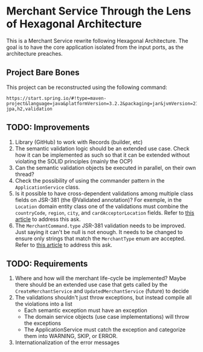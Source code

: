 # Merchant Service Through the Lens of Hexagonal Architecture
This is a Merchant Service rewrite following Hexagonal Architecture. The goal is to have the core application isolated from the input ports, as the architecture preaches.

## Project Bare Bones
This project can be reconstructed using the following command:
```
https://start.spring.io/#!type=maven-project&language=java&platformVersion=3.2.2&packaging=jar&jvmVersion=21&groupId=com.wilterson.cms&artifactId=cms&name=Merchant%20Service&description=Merchant%20Service&packageName=com.wilterson.cms&dependencies=lombok,devtools,web,data-jpa,h2,validation
```

## TODO: Improvements
1. Library (GitHub) to work with Records (builder, etc)
2. The semantic validation logic should be an extended use case. Check how it can be implemented as such so that it can be extended without violating the SOLID principles (mainly the OCP)
3. Can the semantic validation objects be executed in parallel, on their own thread?
4. Check the possibility of using the commander pattern in the `ApplicationService` class.
5. Is it possible to have cross-dependent validations among multiple class fields on JSR-381 (the @Validated annotation)? For exemple, in the `Location` domain entity class one of the validations must combine the `countryCode`, `region`, `city`, and `cardAcceptorLocation` fields. Refer to [this article](https://levelup.gitconnected.com/use-validated-to-handle-api-complex-parameter-validation-d40d4ed62187) to address this ask.
6. The `MerchantCommand.type` JSR-381 validation needs to be improved. Just saying it can't be null is not enough. It needs to be changed to ensure only strings that match the `MerchantType` enum are accepted. Refer to [this article](https://www.baeldung.com/javax-validations-enums#any-of-validation) to address this ask.

## TODO: Requirements
1. Where and how will the merchant life-cycle be implemented? Maybe there should be an extended use case that gets called by the `CreateMerchantService` and `UpdatedMerchantService` (future) to decide 
2. The validations shouldn't just throw exceptions, but instead compile all the violations into a list
    - Each semantic exception must have an exception
    - The domain service objects (use case implementations) will throw the exceptions
    - The ApplicationService must catch the exception and categorize them into WARNING, SKIP, or ERROR.
3. Internationalization of the error messages
